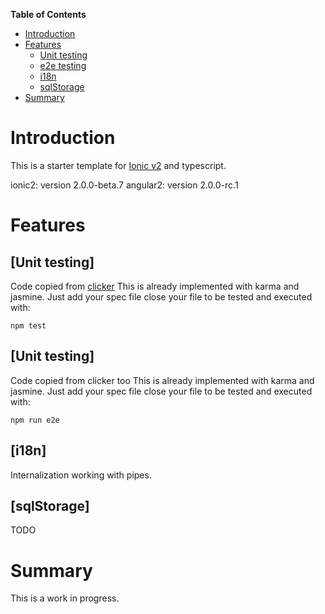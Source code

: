 **Table of Contents**

- [Introduction](#)
- [Features](#)
    - [Unit testing](#)
    - [e2e testing](#)
    - [i18n](#)
    - [sqlStorage](#)
- [Summary](#)

# Introduction
This is a starter template for [Ionic v2](http://ionicframework.com/docs/v2/) and typescript.

ionic2:     version 2.0.0-beta.7
angular2:   version 2.0.0-rc.1

# Features
## [Unit testing]
Code copied from [clicker](https://github.com/lathonez/clicker)
This is already implemented with karma and jasmine. Just add your spec file close your file to be tested and 
executed with:

`
npm test
`

## [Unit testing]
Code copied from clicker too
This is already implemented with karma and jasmine. Just add your spec file close your file to be tested and 
executed with:
  
`
npm run e2e
`

## [i18n]
Internalization working with pipes.

## [sqlStorage]
TODO

# Summary
This is a work in progress.